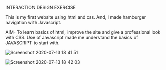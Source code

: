INTERACTION DESIGN EXERCISE

This is my first website using html and css. And, I made hamburger navigation with Javascript.

AIM- To learn basics of html, improve the site and give a professional look with CSS. Use of Javascript made me understand the basics of JAVASCRIPT to start with.

![Screenshot 2020-07-13 18 41 51](https://user-images.githubusercontent.com/56020145/87330458-e63fc200-c538-11ea-849b-4fcc0c3d16b1.png)

![Screenshot 2020-07-13 18 42 03](https://user-images.githubusercontent.com/56020145/87330493-efc92a00-c538-11ea-8057-e02ef7b2f8a4.png)
